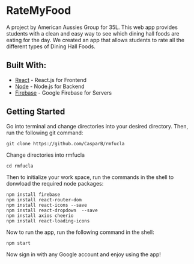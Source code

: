 # RateMyFood

A project by American Aussies Group for 35L. This web app provides students with a clean and easy way to see which dining hall foods are eating
for the day. We created an app that allows students to rate all the different types of Dining Hall Foods.

## Built With:

- [React](https://reactjs.org) - React.js for Frontend
- [Node](https://nodejs.org/en/) - Node.js for Backend
- [Firebase](https://firebase.google.com) - Google Firebase for Servers

## Getting Started

Go into terminal and change directories into your desired directory. Then, run the following git command:

    git clone https://github.com/CasparB/rmfucla

Change directories into rmfucla

    cd rmfucla

Then to initialize your work space, run the commands in the shell to donwload the required node packages:

    npm install firebase
    npm install react-router-dom
    npm install react-icons --save
    npm install react-dropdown  --save
    npm install axios cheerio
    npm install react-loading-icons

Now to run the app, run the following command in the shell:

    npm start

Now sign in with any Google account and enjoy using the app!
